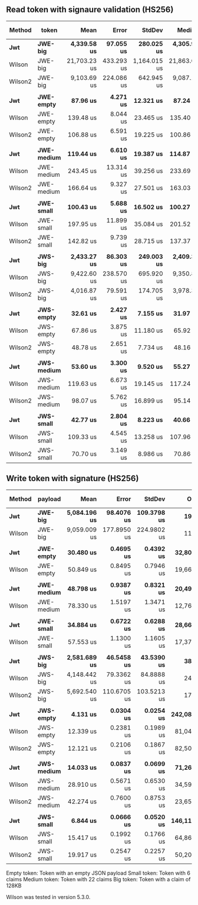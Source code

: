 ## Read token with signaure validation (HS256)
|  Method |      token |         Mean |      Error |       StdDev |       Median |      Op/s | Ratio | RatioSD | Gen 0/1k Op | Gen 1/1k Op | Gen 2/1k Op | Allocated Memory/Op |
|-------- |----------- |-------------:|-----------:|-------------:|-------------:|----------:|------:|--------:|------------:|------------:|------------:|--------------------:|
|     **Jwt** |    **JWE-big** |  **4,339.58 us** |  **97.055 us** |   **280.025 us** |  **4,305.94 us** |    **230.44** |  **1.00** |    **0.00** |           **-** |           **-** |           **-** |          **1940.77 KB** |
|  Wilson |    JWE-big | 21,703.23 us | 433.293 us | 1,164.015 us | 21,863.09 us |     46.08 |  5.03 |    0.42 |   2000.0000 |   2000.0000 |   2000.0000 |          8591.02 KB |
| Wilson2 |    JWE-big |  9,103.69 us | 224.086 us |   642.945 us |  9,087.17 us |    109.85 |  2.11 |    0.21 |   1000.0000 |   1000.0000 |   1000.0000 |          7516.75 KB |
|         |            |              |            |              |              |           |       |         |             |             |             |                     |
|     **Jwt** |  **JWE-empty** |     **87.96 us** |   **4.271 us** |    **12.321 us** |     **87.24 us** | **11,368.33** |  **1.00** |    **0.00** |           **-** |           **-** |           **-** |             **8.86 KB** |
|  Wilson |  JWE-empty |    139.48 us |   8.044 us |    23.465 us |    135.40 us |  7,169.69 |  1.62 |    0.36 |           - |           - |           - |            29.09 KB |
| Wilson2 |  JWE-empty |    106.88 us |   6.591 us |    19.225 us |    100.86 us |  9,356.56 |  1.24 |    0.28 |           - |           - |           - |            20.99 KB |
|         |            |              |            |              |              |           |       |         |             |             |             |                     |
|     **Jwt** | **JWE-medium** |    **119.44 us** |   **6.610 us** |    **19.387 us** |    **114.87 us** |  **8,372.26** |  **1.00** |    **0.00** |           **-** |           **-** |           **-** |            **14.68 KB** |
|  Wilson | JWE-medium |    243.45 us |  13.314 us |    39.256 us |    233.69 us |  4,107.60 |  2.09 |    0.48 |           - |           - |           - |            66.95 KB |
| Wilson2 | JWE-medium |    166.64 us |   9.327 us |    27.501 us |    163.03 us |  6,001.09 |  1.43 |    0.35 |           - |           - |           - |               51 KB |
|         |            |              |            |              |              |           |       |         |             |             |             |                     |
|     **Jwt** |  **JWE-small** |    **100.43 us** |   **5.688 us** |    **16.502 us** |    **100.27 us** |  **9,957.63** |  **1.00** |    **0.00** |           **-** |           **-** |           **-** |            **10.22 KB** |
|  Wilson |  JWE-small |    197.95 us |  11.899 us |    35.084 us |    201.52 us |  5,051.83 |  2.03 |    0.50 |           - |           - |           - |             41.6 KB |
| Wilson2 |  JWE-small |    142.82 us |   9.739 us |    28.715 us |    137.37 us |  7,001.58 |  1.47 |    0.39 |           - |           - |           - |            29.05 KB |
|         |            |              |            |              |              |           |       |         |             |             |             |                     |
|     **Jwt** |    **JWS-big** |  **2,433.27 us** |  **86.303 us** |   **249.003 us** |  **2,409.36 us** |    **410.97** |  **1.00** |    **0.00** |           **-** |           **-** |           **-** |          **1707.15 KB** |
|  Wilson |    JWS-big |  9,422.60 us | 238.570 us |   695.920 us |  9,350.86 us |    106.13 |  3.91 |    0.47 |   1000.0000 |   1000.0000 |   1000.0000 |          4396.05 KB |
| Wilson2 |    JWS-big |  4,016.87 us |  79.591 us |   174.705 us |  3,978.30 us |    248.95 |  1.65 |    0.17 |           - |           - |           - |          3932.76 KB |
|         |            |              |            |              |              |           |       |         |             |             |             |                     |
|     **Jwt** |  **JWS-empty** |     **32.61 us** |   **2.427 us** |     **7.155 us** |     **31.97 us** | **30,661.37** |  **1.00** |    **0.00** |           **-** |           **-** |           **-** |             **3.02 KB** |
|  Wilson |  JWS-empty |     67.86 us |   3.875 us |    11.180 us |     65.92 us | 14,735.29 |  2.16 |    0.55 |           - |           - |           - |             9.71 KB |
| Wilson2 |  JWS-empty |     48.78 us |   2.651 us |     7.734 us |     48.16 us | 20,500.22 |  1.55 |    0.36 |           - |           - |           - |             6.02 KB |
|         |            |              |            |              |              |           |       |         |             |             |             |                     |
|     **Jwt** | **JWS-medium** |     **53.60 us** |   **3.300 us** |     **9.520 us** |     **55.27 us** | **18,658.22** |  **1.00** |    **0.00** |           **-** |           **-** |           **-** |             **8.09 KB** |
|  Wilson | JWS-medium |    119.63 us |   6.673 us |    19.145 us |    117.24 us |  8,358.79 |  2.33 |    0.65 |           - |           - |           - |            33.78 KB |
| Wilson2 | JWS-medium |     98.07 us |   5.762 us |    16.899 us |     95.14 us | 10,196.41 |  1.91 |    0.54 |           - |           - |           - |            24.26 KB |
|         |            |              |            |              |              |           |       |         |             |             |             |                     |
|     **Jwt** |  **JWS-small** |     **42.77 us** |   **2.804 us** |     **8.223 us** |     **40.66 us** | **23,381.59** |  **1.00** |    **0.00** |           **-** |           **-** |           **-** |             **4.18 KB** |
|  Wilson |  JWS-small |    109.33 us |   4.545 us |    13.258 us |    107.96 us |  9,146.63 |  2.66 |    0.60 |           - |           - |           - |            18.59 KB |
| Wilson2 |  JWS-small |     70.70 us |   3.149 us |     8.986 us |     70.86 us | 14,144.62 |  1.71 |    0.41 |           - |           - |           - |            10.81 KB |



## Write token with signature (HS256)
|  Method |    payload |         Mean |       Error |      StdDev |      Op/s | Ratio | RatioSD | Gen 0/1k Op | Gen 1/1k Op | Gen 2/1k Op | Allocated Memory/Op |
|-------- |----------- |-------------:|------------:|------------:|----------:|------:|--------:|------------:|------------:|------------:|--------------------:|
|     **Jwt** |    **JWE-big** | **5,084.196 us** |  **98.4076 us** | **109.3798 us** |     **196.7** |  **1.00** |    **0.00** |    **343.7500** |    **343.7500** |    **343.7500** |          **1770.16 KB** |
|  Wilson |    JWE-big | 9,059.009 us | 177.8950 us | 224.9802 us |     110.4 |  1.78 |    0.06 |   1343.7500 |   1343.7500 |   1343.7500 |           6284.5 KB |
|         |            |              |             |             |           |       |         |             |             |             |                     |
|     **Jwt** |  **JWE-empty** |    **30.480 us** |   **0.4695 us** |   **0.4392 us** |  **32,808.6** |  **1.00** |    **0.00** |      **0.3052** |      **0.0305** |           **-** |             **8.16 KB** |
|  Wilson |  JWE-empty |    50.849 us |   0.8495 us |   0.7946 us |  19,666.0 |  1.67 |    0.03 |      1.0376 |      0.1221 |           - |            24.76 KB |
|         |            |              |             |             |           |       |         |             |             |             |                     |
|     **Jwt** | **JWE-medium** |    **48.798 us** |   **0.9387 us** |   **0.8321 us** |  **20,492.6** |  **1.00** |    **0.00** |      **0.5493** |           **-** |           **-** |            **14.52 KB** |
|  Wilson | JWE-medium |    78.330 us |   1.5197 us |   1.3471 us |  12,766.6 |  1.61 |    0.04 |      1.9531 |      0.1221 |           - |             45.7 KB |
|         |            |              |             |             |           |       |         |             |             |             |                     |
|     **Jwt** |  **JWE-small** |    **34.884 us** |   **0.6722 us** |   **0.6288 us** |  **28,666.7** |  **1.00** |    **0.00** |      **0.3662** |           **-** |           **-** |             **9.45 KB** |
|  Wilson |  JWE-small |    57.553 us |   1.1300 us |   1.1605 us |  17,375.3 |  1.65 |    0.05 |      1.2207 |      0.1221 |           - |            29.13 KB |
|         |            |              |             |             |           |       |         |             |             |             |                     |
|     **Jwt** |    **JWS-big** | **2,581.689 us** |  **46.5458 us** |  **43.5390 us** |     **387.3** |  **1.00** |    **0.00** |    **230.4688** |    **230.4688** |    **230.4688** |          **1156.23 KB** |
|  Wilson |    JWS-big | 4,148.442 us |  79.3362 us |  84.8888 us |     241.1 |  1.61 |    0.05 |    625.0000 |    625.0000 |    625.0000 |          2925.67 KB |
| Wilson2 |    JWS-big | 5,692.540 us | 110.6705 us | 103.5213 us |     175.7 |  2.21 |    0.05 |   1039.0625 |   1015.6250 |   1015.6250 |          4990.36 KB |
|         |            |              |             |             |           |       |         |             |             |             |                     |
|     **Jwt** |  **JWS-empty** |     **4.131 us** |   **0.0304 us** |   **0.0254 us** | **242,081.7** |  **1.00** |    **0.00** |      **0.0610** |           **-** |           **-** |             **1.59 KB** |
|  Wilson |  JWS-empty |    12.339 us |   0.2381 us |   0.1989 us |  81,042.0 |  2.99 |    0.05 |      0.2594 |      0.0153 |           - |              6.4 KB |
| Wilson2 |  JWS-empty |    12.121 us |   0.2106 us |   0.1867 us |  82,504.6 |  2.93 |    0.05 |      0.3052 |      0.0305 |           - |             7.52 KB |
|         |            |              |             |             |           |       |         |             |             |             |                     |
|     **Jwt** | **JWS-medium** |    **14.033 us** |   **0.0837 us** |   **0.0699 us** |  **71,262.5** |  **1.00** |    **0.00** |      **0.2441** |           **-** |           **-** |             **5.95 KB** |
|  Wilson | JWS-medium |    28.910 us |   0.5671 us |   0.6530 us |  34,590.2 |  2.08 |    0.05 |      0.7324 |      0.0305 |           - |            17.53 KB |
| Wilson2 | JWS-medium |    42.274 us |   0.7600 us |   0.8753 us |  23,655.2 |  3.02 |    0.08 |      1.1597 |           - |           - |            28.45 KB |
|         |            |              |             |             |           |       |         |             |             |             |                     |
|     **Jwt** |  **JWS-small** |     **6.844 us** |   **0.0666 us** |   **0.0520 us** | **146,110.0** |  **1.00** |    **0.00** |      **0.0916** |           **-** |           **-** |             **2.38 KB** |
|  Wilson |  JWS-small |    15.417 us |   0.1992 us |   0.1766 us |  64,865.3 |  2.26 |    0.03 |      0.3357 |      0.0153 |           - |             8.13 KB |
| Wilson2 |  JWS-small |    19.917 us |   0.2547 us |   0.2257 us |  50,209.3 |  2.91 |    0.04 |      0.4883 |      0.0305 |           - |            11.88 KB |

Empty token: Token with an empty JSON payload
Small token: Token with 6 claims
Medium token: Token with 22 claims
Big token: Token with a claim of 128KB

Wilson was tested in version 5.3.0.
